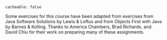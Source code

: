 ```
cacheable: false
```

Some exercises for this course have been adapted from exercises from Java Software Solutions by Lewis & Loftus and from Objects First with Java by Barnes & Kolling. Thanks to America Chambers, Brad Richards, and David Chiu for their work on preparing many of these assignments. 
